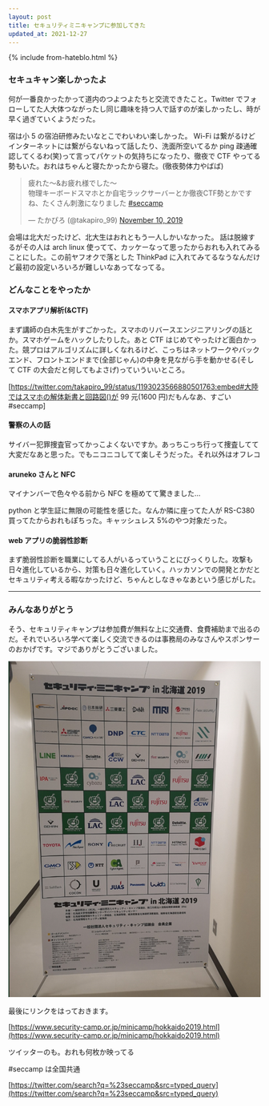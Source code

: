 ```yaml
---
layout: post
title: セキュリティミニキャンプに参加してきた
updated_at: 2021-12-27
---
```


{% include from-hateblo.html %}

### セキュキャン楽しかったよ

何が一番良かったかって道内のつよつよたちと交流できたこと。Twitter でフォローしてた人大体つながったし同じ趣味を持つ人で話すのが楽しかったし、時が早く過ぎていくようだった。

宿は小 5 の宿泊研修みたいなとこでわいわい楽しかった。
Wi-Fi は繋がるけどインターネットには繋がらないねって話したり、洗面所空いてるか ping 疎通確認してくるわ(笑)って言ってパケットの気持ちになったり、徹夜で CTF やってる勢もいた。おれはちゃんと寝たかったから寝た。(徹夜勢体力やばば)

<blockquote class="twitter-tweet"><p lang="ja" dir="ltr">疲れた〜&amp;お疲れ様でした〜<br>物理キーボードスマホとか自宅ラックサーバーとか徹夜CTF勢とかですね、たくさん刺激になりました <a href="https://twitter.com/hashtag/seccamp?src=hash&amp;ref_src=twsrc%5Etfw">#seccamp</a></p>&mdash; たかぴろ (@takapiro_99) <a href="https://twitter.com/takapiro_99/status/1193429173152272384?ref_src=twsrc%5Etfw">November 10, 2019</a></blockquote>

会場は北大だったけど、北大生はおれともう一人しかいなかった。
話は脱線するがその人は arch linux 使ってて、カッケーなって思ったからおれも入れてみることにした。この前ヤフオクで落とした ThinkPad に入れてみてるなうなんだけど最初の設定いろいろが難しいなあってなってる。

### どんなことをやったか

#### スマホアプリ解析(&CTF)

まず講師の白木先生がすごかった。スマホのリバースエンジニアリングの話とか。スマホゲームをハックしたりした。あと CTF はじめてやったけど面白かった。競プロはアルゴリズムに詳しくなれるけど、こっちはネットワークやバックエンド、フロントエンドまで(全部じゃん)の中身を見ながら手を動かせる(そして CTF の大会だと何してもよさげ)っていういいところ。

[https://twitter.com/takapiro_99/status/1193023566880501763:embed#大陸ではスマホの解体新書と回路図()が 99 元(1600 円)だもんなあ、すごい #seccamp]

#### 警察の人の話

サイバー犯罪捜査官ってかっこよくないですか。あっちこっち行って捜査してて大変だなあと思った。でもニコニコしてて楽しそうだった。それ以外はオフレコ

#### aruneko さんと NFC

マイナンバーで色々やる前から NFC を極めてて驚きました…

python と学生証に無限の可能性を感じた。なんか隣に座ってた人が RS-C380 買ってたからおれもぽちった。キャッシュレス 5%のやつ対象だった。

#### web アプリの脆弱性診断

まず脆弱性診断を職業にしてる人がいるっていうことにびっくりした。攻撃も日々進化しているから、対策も日々進化していく。ハッカソンでの開発とかだとセキュリティ考える暇なかったけど、ちゃんとしなきゃなあという感じがした。

---

### みんなありがとう

そう、セキュリティキャンプは参加費が無料な上に交通費、食費補助まで出るのだ。それでいろいろ学べて楽しく交流できるのは事務局のみなさんやスポンサーのおかげです。マジでありがとうございました。

![たくさんのスポンサー](/assets/2019/sec-mini-camp-2019.png)

最後にリンクをはっておきます。

[https://www.security-camp.or.jp/minicamp/hokkaido2019.html](https://www.security-camp.or.jp/minicamp/hokkaido2019.html)

ツイッターのも。おれも何枚か映ってる

#seccamp は全国共通

[https://twitter.com/search?q=%23seccamp&src=typed_query](https://twitter.com/search?q=%23seccamp&src=typed_query)
